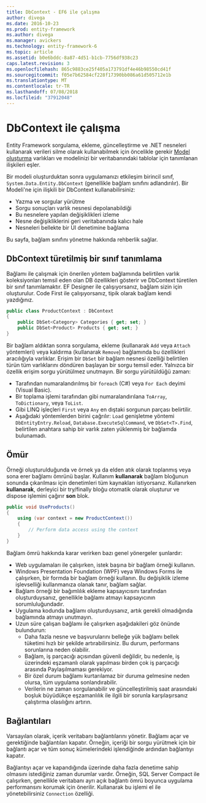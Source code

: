```yaml
---
title: DbContext - EF6 ile çalışma
author: divega
ms.date: 2016-10-23
ms.prod: entity-framework
ms.author: divega
ms.manager: avickers
ms.technology: entity-framework-6
ms.topic: article
ms.assetid: b0e6bddc-8a87-4d51-b1cb-7756df938c23
caps.latest.revision: 3
ms.openlocfilehash: 865c9883ce25f405a173791df4e46b98550cd41f
ms.sourcegitcommit: f05e7b62584cf228f17390bb086a61d505712e1b
ms.translationtype: MT
ms.contentlocale: tr-TR
ms.lasthandoff: 07/08/2018
ms.locfileid: "37912048"
---
```

# <a name="working-with-dbcontext"></a>DbContext ile çalışma

Entity Framework sorgulama, ekleme, güncelleştirme ve .NET nesneleri kullanarak verileri silme olarak kullanabilmek için öncelikle gerekir [Model oluşturma](~/ef6/modeling/index.md) varlıkları ve modelinizi bir veritabanındaki tablolar için tanımlanan ilişkileri eşler.

Bir modeli oluşturduktan sonra uygulamanızı etkileşim birincil sınıf, `System.Data.Entity.DbContext` (genellikle bağlam sınıfını adlandırılır). Bir Modeli'ne için ilişkili bir DbContext kullanabilirsiniz:
- Yazma ve sorgular yürütme   
- Sorgu sonuçları varlık nesnesi depolanabildiği
- Bu nesnelere yapılan değişiklikleri izleme
- Nesne değişikliklerini geri veritabanında kalıcı hale
- Nesneleri bellekte bir UI denetimine bağlama

Bu sayfa, bağlam sınıfını yönetme hakkında rehberlik sağlar.  

## <a name="defining-a-dbcontext-derived-class"></a>DbContext türetilmiş bir sınıf tanımlama  

Bağlamı ile çalışmak için önerilen yöntem bağlamında belirtilen varlık koleksiyonları temsil eden olan DB özellikleri gösterir ve DbContext türetilen bir sınıf tanımlamaktır. EF Designer ile çalışıyorsanız, bağlam sizin için oluşturulur. Code First ile çalışıyorsanız, tipik olarak bağlam kendi yazdığınız.  

``` csharp
public class ProductContext : DbContext
{
    public DbSet<Category> Categories { get; set; }
    public DbSet<Product> Products { get; set; }
}
```  

Bir bağlam aldıktan sonra sorgulama, ekleme (kullanarak `Add` veya `Attach` yöntemleri) veya kaldırma (kullanarak `Remove`) bağlamında bu özellikleri aracılığıyla varlıklar. Erişim bir `DbSet` bir bağlam nesnesi özelliği belirtilen türün tüm varlıklarını döndüren başlayan bir sorgu temsil eder. Yalnızca bir özellik erişim sorgu yürütülmez unutmayın. Bir sorgu yürütüldüğü zaman:  

- Tarafından numaralandırılmış bir `foreach` (C#) veya `For Each` deyimi (Visual Basic).  
- Bir toplama işlemi tarafından gibi numaralandırılana `ToArray`, `ToDictionary`, veya `ToList`.  
- Gibi LINQ işleçleri `First` veya `Any` en dıştaki sorgunun parçası belirtilir.  
- Aşağıdaki yöntemlerden birini çağrılır: `Load` genişletme yöntemi `DbEntityEntry.Reload`, `Database.ExecuteSqlCommand`, ve `DbSet<T>.Find`, belirtilen anahtara sahip bir varlık zaten yüklenmiş bir bağlamda bulunamadı.  

## <a name="lifetime"></a>Ömür  

Örneği oluşturulduğunda ve örnek ya da elden atık olarak toplanmış veya sona erer bağlamı ömrünü başlar. Kullanım **kullanarak** bağlam bloğunun sonunda çıkarılması için denetimleri tüm kaynakları istiyorsanız. Kullanırken **kullanarak**, derleyici bir try/finally bloğu otomatik olarak oluşturur ve dispose işlemini çağırır **son** blok.  

``` csharp
public void UseProducts()
{
    using (var context = new ProductContext())
    {     
        // Perform data access using the context
    }
}
```  

Bağlam ömrü hakkında karar verirken bazı genel yönergeler şunlardır:  

- Web uygulamaları ile çalışırken, istek başına bir bağlam örneği kullanın.  
- Windows Presentation Foundation (WPF) veya Windows Forms ile çalışırken, bir formda bir bağlam örneği kullanın. Bu değişiklik izleme işlevselliği kullanmanıza olanak tanır, bağlam sağlar.  
- Bağlam örneği bir bağımlılık ekleme kapsayıcısını tarafından oluşturduysanız, genellikle bağlamı atmayı kapsayıcının sorumluluğundadır.
- Uygulama kodunda bağlamı oluşturduysanız, artık gerekli olmadığında bağlamında atmayı unutmayın.  
- Uzun süre çalışan bağlamı ile çalışırken aşağıdakileri göz önünde bulundurun:  
    - Daha fazla nesne ve başvurularını belleğe yük bağlamı bellek tüketimi hızlı bir şekilde artırabilirsiniz. Bu durum, performans sorunlarına neden olabilir.  
    - Bağlam, iş parçacığı açısından güvenli değildir, bu nedenle, iş üzerindeki eşzamanlı olarak yapılması birden çok iş parçacığı arasında Paylaşılmaması gerekiyor.
    - Bir özel durum bağlamı kurtarılamaz bir duruma gelmesine neden olursa, tüm uygulama sonlandırabilir.  
    - Verilerin ne zaman sorgulanabilir ve güncelleştirilmiş saat arasındaki boşluk büyüdükçe eşzamanlılık ile ilgili bir sorunla karşılaşırsanız çalıştırma olasılığını artırın.  

## <a name="connections"></a>Bağlantıları  

Varsayılan olarak, içerik veritabanı bağlantılarını yönetir. Bağlamı açar ve gerektiğinde bağlantıları kapatır. Örneğin, içeriği bir sorgu yürütmek için bir bağlantı açar ve tüm sonuç kümelerindeki işlendiğinde ardından bağlantıyı kapatır.  

Bağlantıyı açar ve kapandığında üzerinde daha fazla denetime sahip olmasını istediğiniz zaman durumlar vardır. Örneğin, SQL Server Compact ile çalışırken, genellikle veritabanı ayrı açık bağlantı ömrü boyunca uygulama performansını korumak için önerilir. Kullanarak bu işlemi el ile yönetebilirsiniz `Connection` özelliği.  
